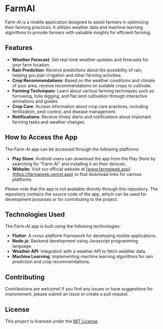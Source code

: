 # FarmAI 

Farm-AI is a mobile application designed to assist farmers in optimizing their farming practices. It utilizes weather data and machine learning algorithms to provide farmers with valuable insights for efficient farming.

## Features

- **Weather Forecast**: Get real-time weather updates and forecasts for your farm location.
- **Rain Prediction**: Receive predictions about the possibility of rain, helping you plan irrigation and other farming activities.
- **Crop Recommendations**: Based on the weather conditions and climate of your area, receive recommendations on suitable crops to cultivate.
- **Farming Techniques**: Learn about various farming techniques such as furrowing, hole digging, and flat land cultivation through interactive animations and guides.
- **Crop Care**: Access information about crop care practices, including fertilization, pest control, and disease management.
- **Notifications**: Receive timely alerts and notifications about important farming tasks and weather changes.

## How to Access the App

The Farm-AI app can be accessed through the following platforms:

- **Play Store**: Android users can download the app from the Play Store by searching for "Farm-AI" and installing it on their devices.
- **Website**: Visit our official website at [www.farmaiweb.app](https://farmaiweb.vercel.app) to find download links for various platforms.

Please note that the app is not available directly through this repository. The repository contains the source code of the app, which can be used for development purposes or for contributing to the project.

## Technologies Used

The Farm-AI app is built using the following technologies:

- **Flutter**: A cross-platform framework for developing mobile applications.
- **Node.js**: Backend development using Javascript programming language.
- **Weather API**: Integration with a weather API to fetch weather data.
- **Machine Learning**: Implementing machine learning algorithms for rain prediction and crop recommendations.

## Contributing

Contributions are welcome! If you find any issues or have suggestions for improvement, please submit an issue or create a pull request.

## License

This project is licensed under the [MIT License](LICENSE).

